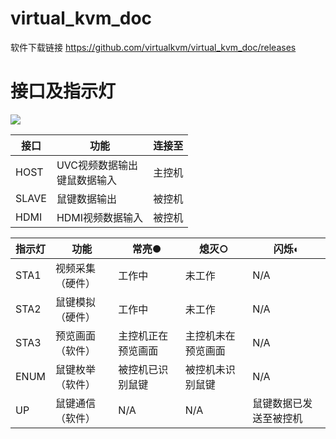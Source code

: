 <!--
 * @Description: 
 * @Date: 2020-09-01 23:29:53
 * @LastEditors: CK.Zh
 * @LastEditTime: 2020-11-22 19:57:36
 * @FilePath: \virtual_kvm_doc\README.md
-->
# virtual_kvm_doc

软件下载链接 https://github.com/virtualkvm/virtual_kvm_doc/releases


# 接口及指示灯
![](imgs/virtual_kvm_interface.png)


| 接口  | 功能                          | 连接至 |
|-------|-------------------------------|--------|
| HOST  | UVC视频数据输出 </br> 键鼠数据输入 | 主控机 |
| SLAVE | 鼠键数据输出                  | 被控机 |
| HDMI  | HDMI视频数据输入              | 被控机 |



| 指示灯| 功能             | 常亮●               | 熄灭○               | 闪烁◐                   |
|------|------------------|--------------------|--------------------|------------------------|
| STA1 | 视频采集（硬件） | 工作中             | 未工作             | N/A                    |
| STA2 | 鼠键模拟（硬件） | 工作中             | 未工作             | N/A                    |
| STA3 | 预览画面（软件） | 主控机正在预览画面 | 主控机未在预览画面 | N/A                    |
| ENUM | 鼠键枚举（软件） | 被控机已识别鼠键   | 被控机未识别鼠键   | N/A                    |
| UP   | 鼠键通信（软件） | N/A                | N/A                | 鼠键数据已发送至被控机 |
